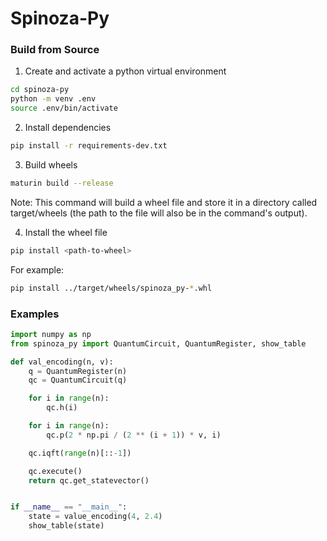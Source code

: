 # Spinoza-Py

### Build from Source

1. Create and activate a python virtual environment
```bash
cd spinoza-py
python -m venv .env
source .env/bin/activate
```

2. Install dependencies
```bash
pip install -r requirements-dev.txt
```

3. Build wheels
```bash
maturin build --release
```
Note: This command will build a wheel file and store it in a directory called
target/wheels (the path to the file will also be in the command's output).

4. Install the wheel file
```bash
pip install <path-to-wheel>
```

For example:
```bash
pip install ../target/wheels/spinoza_py-*.whl
```


### Examples

```python
import numpy as np
from spinoza_py import QuantumCircuit, QuantumRegister, show_table

def val_encoding(n, v):
    q = QuantumRegister(n)
    qc = QuantumCircuit(q)

    for i in range(n):
        qc.h(i)

    for i in range(n):
        qc.p(2 * np.pi / (2 ** (i + 1)) * v, i)

    qc.iqft(range(n)[::-1])

    qc.execute()
    return qc.get_statevector()


if __name__ == "__main__":
    state = value_encoding(4, 2.4)
    show_table(state)
```
